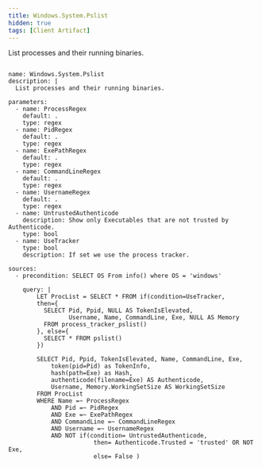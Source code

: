 ```yaml
---
title: Windows.System.Pslist
hidden: true
tags: [Client Artifact]
---
```


List processes and their running binaries.


<pre><code class="language-yaml">
name: Windows.System.Pslist
description: |
  List processes and their running binaries.

parameters:
  - name: ProcessRegex
    default: .
    type: regex
  - name: PidRegex
    default: .
    type: regex
  - name: ExePathRegex
    default: .
    type: regex
  - name: CommandLineRegex
    default: .
    type: regex
  - name: UsernameRegex
    default: .
    type: regex
  - name: UntrustedAuthenticode
    description: Show only Executables that are not trusted by Authenticode.
    type: bool
  - name: UseTracker
    type: bool
    description: If set we use the process tracker.

sources:
  - precondition: SELECT OS From info() where OS = 'windows'
    
    query: |
        LET ProcList = SELECT * FROM if(condition=UseTracker,
        then={
          SELECT Pid, Ppid, NULL AS TokenIsElevated,
                 Username, Name, CommandLine, Exe, NULL AS Memory
          FROM process_tracker_pslist()
        }, else={
          SELECT * FROM pslist()
        })

        SELECT Pid, Ppid, TokenIsElevated, Name, CommandLine, Exe,
            token(pid=Pid) as TokenInfo,
            hash(path=Exe) as Hash,
            authenticode(filename=Exe) AS Authenticode,
            Username, Memory.WorkingSetSize AS WorkingSetSize
        FROM ProcList
        WHERE Name =~ ProcessRegex
            AND Pid =~ PidRegex
            AND Exe =~ ExePathRegex
            AND CommandLine =~ CommandLineRegex
            AND Username =~ UsernameRegex
            AND NOT if(condition= UntrustedAuthenticode,
                        then= Authenticode.Trusted = 'trusted' OR NOT Exe,
                        else= False )

</code></pre>

